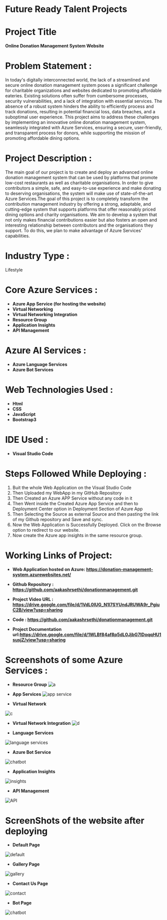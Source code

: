 
# Future Ready Talent Projects

# Project Title

**Online Donation Management System Website**

# Problem Statement :
In today's digitally interconnected world, the lack of a streamlined and secure online donation management system poses a significant challenge for charitable organizations and websites dedicated to promoting affordable eateries. Existing solutions often suffer from cumbersome processes, security vulnerabilities, and a lack of integration with essential services. The absence of a robust system hinders the ability to efficiently process and track donations, resulting in potential financial loss, data breaches, and a suboptimal user experience. This project aims to address these challenges by implementing an innovative online donation management system, seamlessly integrated with Azure Services, ensuring a secure, user-friendly, and transparent process for donors, while supporting the mission of promoting affordable dining options.

# Project Description :

The main goal of our project is to create and deploy an advanced online donation management system that can be used by platforms that promote low-cost restaurants as well as charitable organisations. In order to give contributors a simple, safe, and easy-to-use experience and make donating to deserving organisations, the system will make use of state-of-the-art Azure Services.The goal of this project is to completely transform the contribution management industry by offering a strong, adaptable, and cutting-edge system that supports platforms that offer reasonably priced dining options and charity organisations. We aim to develop a system that not only makes financial contributions easier but also fosters an open and interesting relationship between contributors and the organisations they support. To do this, we plan to make advantage of Azure Services' capabilities.

# Industry Type :

Lifestyle

# Core Azure Services :

- **Azure App Service (for hosting the website)**
- **Virtual Networking**
- **Virtual Networking Integration**
- **Resource Group**
- **Application Insights**
- **API Management**

# Azure AI Services :

- **Azure Language Services** 
- **Azure Bot Services**

# Web Technologies Used :
- **Html**
-	**CSS**
- **JavaScript**
-	**Bootstrap3**

# IDE Used :

- **Visual Studio Code**

# Steps Followed While Deploying :
1. Buit the whole Web Application on the Visual Studio Code
2. Then Uploaded my WebApp in my GitHub Repository
3. Then Created an Azure APP Service without any code in it
4. Then Went inside the Created Azure App Service and then to Deployment Center option in Deployment Section of Azure App
5. Then Selecting the Source as external Source and then pasting the link of my Github repository and Save and sync.
6. Now the Web Application is Successfully Deployed. Click on the Browse option to redirect to our website.
7. Now create the Azure app insights in the same resource group.

# Working Links of Project:

- **Web Application hosted on Azure: https://donation-management-system.azurewebsites.net/**
  
- **Github Repository : https://github.com/aakashrsethi/donationmanagement.git**

- **Project Video URL : https://drive.google.com/file/d/1VdL0lUG_N1l7SYUndJRUWA9r_PgiuC2B/view?usp=sharing**
  
- **Code : https://github.com/aakashrsethi/donationmanagement.git**
  
- **Project Documentation url:https://drive.google.com/file/d/1WLBf84af8p5dL0JjbG7IDoqqHU1susjZ/view?usp=sharing** 









# Screenshots of some Azure Services :

- **Resource Group**
  ![a](https://github.com/aakashrsethi/donationmanagement/assets/110621778/2ea17d54-3b0f-4b11-a1d2-973a83609314)



- **App Services**
  ![app service](https://github.com/aakashrsethi/donationmanagement/assets/110621778/6329968f-5c3f-437d-b894-b95f27e40cf4)


- **Virtual Network**
  
![c](https://github.com/aakashrsethi/donationmanagement/assets/110621778/12c9a770-36ef-4b60-9cb9-631bff99bab3)


- **Virtual Network Integration**
![d](https://github.com/aakashrsethi/donationmanagement/assets/110621778/01bd1f66-e808-4869-98fc-127e68566f87)


- **Language Services**
  
![language services](https://github.com/aakashrsethi/donationmanagement/assets/110621778/717e4c94-075a-4ad7-b74f-3a14c80ff3e2)


- **Azure Bot Service**
  
![chatbot](https://github.com/aakashrsethi/donationmanagement/assets/110621778/631ee755-ff6e-4dc6-be80-cad5d1480aee)


- **Application Insights**
  
![insights](https://github.com/aakashrsethi/donationmanagement/assets/110621778/4f7dcc47-ff70-4a33-9b77-8c4738d14f45)


- **API Management**
  
![API](https://github.com/aakashrsethi/donationmanagement/assets/110621778/0f72e703-1bb1-453d-bbb4-12e21cde3424)



# ScreenShots of the website after deploying 

- **Default Page**

![default](https://github.com/aakashrsethi/donationmanagement/assets/110621778/7b9479ef-a930-4106-879d-92dbef8a3218)


- **Gallery Page**

![gallery](https://github.com/aakashrsethi/donationmanagement/assets/110621778/c4fd9025-5afc-44e9-ae58-727cf115d07e)


- **Contact Us Page**

![contact](https://github.com/aakashrsethi/donationmanagement/assets/110621778/6ddf97f5-4b9a-463d-b8f8-356ddd587b97)


- **Bot Page**

![chatbot](https://github.com/aakashrsethi/donationmanagement/assets/110621778/d97709d3-05ea-4dd4-8e9d-bdc22fd54cc4)



















